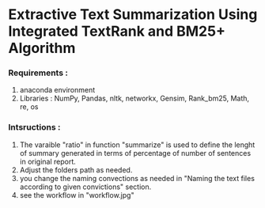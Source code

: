 # Extractive Text Summarization Using Integrated TextRank and BM25+ Algorithm

### Requirements :
  1. anaconda environment
  2. Libraries :
       NumPy, 
       Pandas, 
       nltk, 
       networkx, 
       Gensim, 
       Rank_bm25, 
       Math, 
       re, 
       os

### Intsructions :
  1. The varaible "ratio" in function "summarize" is used to define the lenght of summary generated in terms of percentage of number of sentences in original report.
  2. Adjust the folders path as needed.
  3. you change the naming convections as needed in "Naming the text files according to given convictions" section.
  4. see the workflow in "workflow.jpg"
